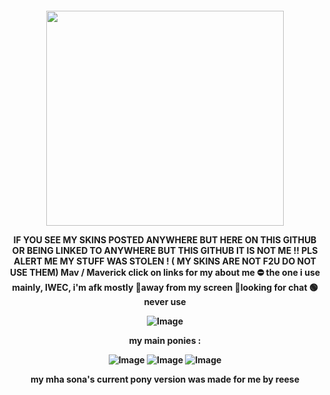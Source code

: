  <p align="center">
  <h4 align="center"
    </a>
<img src="https://vashplush.com/wp-content/uploads/2023/04/vash-plush.jpg" class="fr-fic fr-dib" width="380" height="344.712">
   <P></P>
 IF YOU SEE MY SKINS POSTED ANYWHERE BUT HERE ON THIS GITHUB OR BEING LINKED TO ANYWHERE BUT THIS GITHUB IT IS NOT ME !! PLS ALERT ME MY STUFF WAS STOLEN ! ( MY SKINS ARE NOT F2U DO NOT USE THEM) 
    Mav / Maverick 
    click on links for my about me
    ⛔ the one i use mainly, IWEC, i'm afk mostly 🌙away from my screen 💬looking for chat 🟢 never use 
    

![Image](https://github.com/user-attachments/assets/34e830f2-6512-40ce-bc88-6bb2de4258e9)

my main ponies :

![Image](https://github.com/user-attachments/assets/80e6fa1e-025a-45cb-bdd2-e66e6c03cd76)
![Image](https://github.com/user-attachments/assets/0f755d24-4e0f-4f36-98d6-3f2dec3e982b)
![Image](https://github.com/user-attachments/assets/37daeffa-110f-4e2d-a021-0290e11510e4)

my mha sona's current pony version was made for me by reese 
